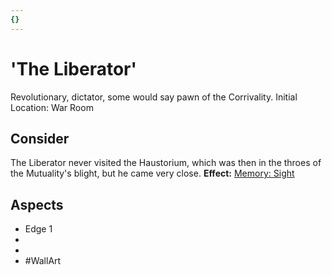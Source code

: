 ```yaml
---
{}
---
```

# 'The Liberator'
Revolutionary, dictator, some would say pawn of the Corrivality. 
Initial Location: War Room
## Consider
The Liberator never visited the Haustorium, which was then in the throes of the Mutuality's blight, but he came very close.
**Effect:** [Memory: Sight](https://uadaf.theevilroot.xyz/rowenarium/elements/mem.sight)
## Aspects
- Edge 1
-  
-  
- #WallArt